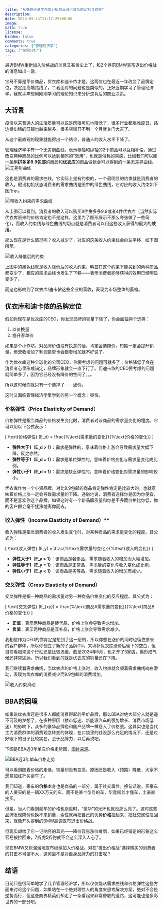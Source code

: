 ```yaml
---
title: "从管理经济学角度分析商品涨价背后的动机与结果"
description: 
date: 2024-09-24T11:17:29+08:00
image: 
math: true
license: 
hidden: false
comments: true
categories: ["管理经济学"]
tags: ["案例分析"]
---
```


最近[BMW重新加入价格战](https://www.sohu.com/a/810990772_183083)的消息又甚嚣尘上了，和2个月前[BMW宣布退出价格战](https://wallstreetcn.com/articles/3719823)的消息如出一辙。

宝马不算是平价商品，优衣库和迪卡侬才是，这两位也在最近一年改变了品牌定位，决定走高端路线了，二者面对的问题也是类似的。正好近期学习了管理经济学，我就手痒想用刚刚学习的理论知识来分析这背后的商业决策。

## 大背景

疫情以来普通人的生活质量可以说是肉眼可见地降低了，很多行业都艰难度日，路边待出租的旺铺也越来越多，很多店铺开不到一个月就关门大吉了。

从这个最直观的现象就能得出一个结论，普通人的收入水平下降了。

管理经济学中有一个无差别曲线，表示横轴和纵轴的2个商品可以互相补偿，通过改变两种商品的比例可以达到相同的“效用”，也就是俗称的爽感，比如我们可以画一条用**拼多多9.9包邮**的商品和**优衣库**的商品做组合可以得到的一条无差异曲线。
![无差别曲线](/images/2024-09-24-18-37-21.png)

这也是消费者的需求曲线。它实际上是有约束的，一个最明显的约束就是消费者的收入。假设初始状态消费者的需求曲线是图中的绿色曲线，它对应的收入约束如下图所示。

![带收入约束的需求曲线](/images/2024-09-24-18-37-51.png)

从上图可以看到，消费者的收入可以购买8件拼多多9.9或者4件优衣库（当然实际优衣库原来的价格肯定也不是这样，这里为了图形展示不那么夸张做了一些简化），而收入约束线与绿色曲线的切点就是消费者可以用这些收入获得的最大的**效用**。

那么现在是什么情况呢？收入减少了，对应的这条收入约束线会向左平移，如下图所示。

![收入降低后的约束](/images/2024-09-24-18-40-25.png)

上图中的黑色线就是收入降低后的收入约束，明显在这个约束下能买到的两种商品都变少了，相应的需求曲线也发生了下移——表示消费者能够获得的效用已经明显变少了。

而这也影响到了优衣库/迪卡侬这些企业的营收，表现为市场整体的萎缩。

## 优衣库和迪卡侬的品牌定位

假如你现在是优衣库的CEO，你发现品牌的销量下降了，你会面临两个选择：

1. 以价换量
2. 提升客单价

如果是个小作坊，对品牌价值没有执念的话，肯定会选降价，短期一定会提升销量，但营收增加了利润是否也会跟着增加就不好说了。

作为优衣库这种全球化的公司CEO，你要考虑的问题可就多了：价格降低了会在消费者心里形成锚定，品牌形象就会一直下行了。但迪卡侬的CEO要考虑的问题就简单多了，因为它已经没有降价的空间了。。。

所以这时候你就只有一个选择了——涨价。

这时又面临管理经济学里学到的另一个概念：弹性。

### 价格弹性（Price Elasticity of Demand）

价格弹性是指当商品的价格发生变化时，消费者对该商品的需求量变化的程度。它可以用以下公式表示：

\[
\text{价格弹性} (E_d) = \frac{\%\text{需求量的变化}}{\%\text{价格的变化}}
\]

- **弹性大于1（E_d > 1）**：需求是弹性的，意味着价格上涨会导致需求量大幅下降，反之亦然。
- **弹性等于1（E_d = 1）**：需求是单位弹性的，意味着价格变化与需求量变化成比例。
- **弹性小于1（E_d < 1）**：需求是缺乏弹性的，意味着价格变化对需求量的影响较小。

优衣库作为一个小资品牌，对比9.9包邮的商品肯定弹性肯定是比较大的，也就意味着价格上涨一定会导致需求量的下降。通俗地说，消费者选择你是因为你便宜，而不是喜欢你这个品牌，如果这时有一个新品牌质量和你差不多而价格比你低，你的客户群会毫不犹豫地离你而去。

### 收入弹性（Income Elasticity of Demand）**

收入弹性是指当消费者的收入发生变化时，对某种商品的需求量变化的程度。其公式为：

\[
\text{收入弹性} (E_y) = \frac{\%\text{需求量的变化}}{\%\text{收入的变化}}
\]

- **弹性大于1（E_y > 1）**：该商品是奢侈品，需求随着收入的增加而大幅增加。
- **弹性等于1（E_y = 1）**：该商品是正常品，需求量的变化与收入变化成比例。
- **弹性小于1（E_y < 1）**：该商品是劣等品，需求随着收入的增加而减少。

### 交叉弹性（Cross Elasticity of Demand）

交叉弹性是指一种商品的需求量对另一种商品价格变化的反应程度。其公式为：

\[
\text{交叉弹性} (E_{xy}) = \frac{\%\text{商品A需求量的变化}}{\%\text{商品B价格的变化}}
\]

- **正值**：表示两种商品是替代品，价格上涨会导致需求增加。
- **负值**：表示两种商品是互补品，价格上涨会导致需求减少。

我相信作为CEO的你肯定是想到了这一层的，所以你想在涨价的同时也留住原来的客户群体，所以你创立了新的子品牌GU，来填补优衣库涨价后留下的空白，但目前看起来这个行动还是比较迟缓，截至2024年6月，也才开了5家店，离形成气候还非常遥远。所以我们看到的就是优衣库的销量还在下降。

我们继续看需求曲线，当优衣库的价格上涨时，收入约束就会顺着需求曲线向右滑动，表现为优衣库的消费减少而9.9包邮的消费增加。

![收入约束滑动](/images/2024-09-24-19-21-40.png)

## BBA的困境

如果说优衣库还是很多人都能消费得起的平价品牌，那么BBA对绝大部分人就是遥不可及的梦想了。在多种原因（楼市低迷、新能源汽车的强势增长、消费市场低迷）的影响下，众多的豪华品牌也和国产品牌一样卷入了价格战。这其实也是当代主力消费群体的消费观念转变的体现，在口袋里的钱没那么充足的情况下，还是过好眼下的日子比较实在，至于品牌力，以后再说吧。

下图是BBA近3年单车价格走势图，[图片来源](https://www.21jingji.com/article/20240715/herald/f1cb2b5c76324dc78254dd7c5ff8521e.html)。

![BBA近3年单车价格走势](/images/2024-09-24-19-07-05.png)

可以看到随着价格的走低，销量却没有变高。原因还是收入（预期）降低，大家不愿意加杠杆买豪车了。

我们知道，豪车的**价格**本身也是商品的一部分，属于社交属性。换句话说，买豪车的人要买的是一辆XX万元的车，而不是某个型号的车，毕竟屌丝才懂车，土豪直接买。

但是，当人们看到豪车的价格也崩盘时，“豪华”的光环也就没那么亮了。这时这些品牌发现降价也换不来销量，索性就再把自己的优势**价格**拉起来，把社交属性捡回来，就像开头提到的BMW高调宣布退出价格战。

但现实却给了它一记响亮的耳光——降价容易涨价难啊，如果已经锚定的形象这么容易被拉回来，7折虎5折豹就不会这么深入人心了。

现在BMW又灰溜溜地宣布继续加入价格战，对在“推出价格战”选择购买的消费者的打击不可谓不大，这何尝不是对自身品牌力的打击呢？

## 结语

目前只是很简单地学了几节管理经济学，所以仅仅能从需求曲线和价格弹性这些方面来讨论这个问题，如果站在一个绝对理性人的角度来思考解决方案，绝对不会是逆势而行，但这些商界精英们却走了一条看起来非常昏聩的道路，这可能也是多彩世界的一部分吧。
